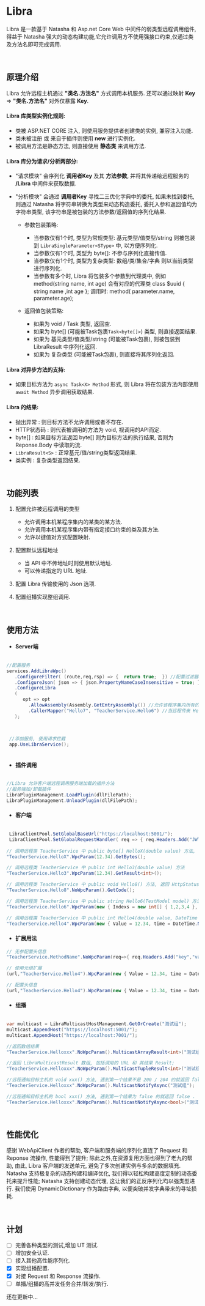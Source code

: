 # Libra
Libra 是一款基于 Natasha 和 Asp.net Core Web 中间件的弱类型远程调用组件, 得益于 Natasha 强大的动态构建功能,它允许调用方不使用强接口约束,仅通过类及方法名即可完成调用.   

<br> 

## 原理介绍

Libra 允许远程主机通过 **"类名.方法名"** 方式调用本机服务. 还可以通过映射 **Key** => **"类名.方法名"** 对外仅暴露 **Key**.

#### Libra 库类型实例化规则:  

 - 类被 ASP.NET CORE 注入, 则使用服务提供者创建类的实例, 兼容注入功能.
 - 类未被注册 或 来自于插件则使用 **new** 进行实例化.
 - 被调用方法是静态方法, 则直接使用 **静态类** 来调用方法.

#### Libra 库分为请求/分析两部分:  

 - "请求模块" 会序列化 **调用者Key** 及其 **方法参数**, 并将其传递给远程服务的 **/Libra** 中间件来获取数据.
 - "分析模块" 会通过 **调用者Key** 寻找二三优化字典中的委托, 如果未找到委托, 则通过 Natasha 将字符串转换为类型来动态构造委托, 委托入参和返回值均为字符串类型, 该字符串是被包装的方法参数/返回值的序列化结果.   
 
    - 参数包装策略:
      - 当参数仅有1个时, 类型为常规类型: 基元类型/值类型/string 则被包装到 `LibraSingleParameter<SType>` 中, 以方便序列化.
      - 当参数仅有1个时, 类型为 byte[]: 不参与序列化直接传值.
      - 当参数仅有1个时, 类型为复杂类型: 数组/类/集合/字典 则以当前类型进行序列化.
      - 当参数有多个时, Libra 将包装多个参数到代理类中, 例如 method(string name, int age) 会有对应的代理类 class $uuid { string name ,int age }; 调用时: method( parameter.name, parameter.age);  
      
   - 返回值包装策略:
     - 如果为 void / Task 类型, 返回空.
     - 如果为 byte[] (可能被Task包裹`Task<byte[]>`) 类型, 则直接返回结果.
     - 如果为 基元类型/值类型/string (可能被Task包裹), 则被包装到 LibraResult 中序列化返回.
     - 如果为 复杂类型 (可能被Task包裹), 则直接将其序列化返回.  
      

#### Libra 对异步方法的支持:

 - 如果目标方法为 `async Task<X> Method` 形式, 则 Libra 将在包装方法内部使用 `await Method` 异步调用获取结果. 
 
#### Libra 的结果:

 - 抛出异常 : 则目标方法不允许调用或者不存在.
 - HTTP状态码 : 则代表被调用的方法为 void, 视调用的API而定.
 - byte[] : 如果目标方法返回 byte[] 则为目标方法的执行结果, 否则为 Reponse.Body 中读取的流.
 - `LibraResult<S>` : 正常基元/值/string类型返回结果.  
 - 类实例 : 复杂类型返回结果.

<br> 

## 功能列表

1. 配置允许被远程调用的类型
   - 允许调用本机某程序集内的某类的某方法. 
   - 允许调用本机某程序集内带有指定接口约束的类及其方法.
   - 允许以键值对方式配置映射.

2. 配置默认远程地址
   - 当 API 中不传地址时则使用默认地址.
   - 可以传递指定的 URL 地址.

3. 配置 Libra 传输使用的 Json 选项.
  
4. 配置组播实现整组调用.
  
<br> 
   
## 使用方法

 - #### Server端

```C#  

//配置服务
services.AddLibraWpc()
   .ConfigureFilter( (route,req,rsp) => {  return true;  }) //配置过滤器
   .ConfigureJson( json => { json.PropertyNameCaseInsensitive = true; })
   .ConfigureLibra
   (
      opt => opt
        .AllowAssembly(Assembly.GetEntryAssembly()) //允许该程序集内所有的类型被远程调用
        .CallerMapper("Hello7", "TeacherService.Hello6") //当远程传来 Hello7 时默认路由到 TeacherService.Hello6
   );

 
 
 //添加服务, 使用请求拦截
 app.UseLibraService();
  
```
- #### 插件调用

```C#  

//Libra 允许客户端远程调用服务端加载的插件方法
//服务端加/卸载插件
LibraPluginManagement.LoadPlugin(dllFilePath);
LibraPluginManagement.UnloadPlugin(dllFilePath);

```


- #### 客户端

```C#

 LibraClientPool.SetGlobalBaseUrl("https://localhost:5001/");
 LibraClientPool.SetGlobalRequestHandler( req => { req.Headers.Add("JWT", JWT);  });  
 
// 调用远程类 TeacherService 中 public byte[] HelloX(double value) 方法, 获取流
"TeacherService.HelloX".WpcParam(12.34).GetBytes();

// 调用远程类 TeacherService 中 public int Hello3(double value) 方法
"TeacherService.Hello3".WpcParam(12.34).GetResult<int>();

// 调用远程类 TeacherService 中 public void Hello8() 方法, 返回 HttpStatusCode
"TeacherService.Hello8".NoWpcParam().GetCode(); 

// 调用远程类 TeacherService 中 public string Hello6(TestModel model) 方法, 其中 TestModel 结构如: class {int[] Indexs ,string Name}
"TeacherService.Hello6".WpcParam(new { Indexs = new int[] { 1,2,3,4 }, name="abc" }).GetResult<string>(url); 

// 调用远程类 TeacherService 中 public int Hello4(double value, DateTime time) 方法
"TeacherService.Hello4".WpcParam(new { Value = 12.34, time = DateTime.Now }).GetResult<int>(url);


```
- #### 扩展用法
```C#   
// 无参配置头信息
"TeacherService.MethodName".NoWpcParam(req=>{ req.Headers.Add("key","value"); }).GetCode(); 

// 使用元组扩展
(url,"TeacherService.Hello4").WpcParam(new { Value = 12.34, time = DateTime.Now }).GetResult<int>();  

// 配置头信息
(url,"TeacherService.Hello4").WpcParam(new { Value = 12.34, time = DateTime.Now }, req=>{ req.Headers.Add("key","value"); }).GetResult<int>();

```


- #### 组播

```C#

var multicast = LibraMulticastHostManagement.GetOrCreate("测试组");
multicast.AppendHost("https://localhost:5001/");
multicast.AppendHost("https://localhost:7001/");

//返回数组结果
"TeacherService.Helloxxx".NoWpcParam().MulticastArrayResult<int>("测试组"); //[ 1, 2]

//返回 LibraMulticastResult 数组, 包括调用的 URL 和 其结果 Result;
"TeacherService.Helloxxx".NoWpcParam().MulticastTupleResult<int>("测试组"); //[("https://localhost:5001/",1) ,("https://localhost:7001/",2)]

//远程通知目标主机的 void xxx() 方法, 遇到第一个结果不是 200 / 204 的就返回 false .
"TeacherService.Helloxxx".NoWpcParam().MulticastNotifyAsync("测试组"); 

//远程通知目标主机的 bool xxx() 方法, 遇到第一个结果为 false 的就返回 false .
"TeacherService.Helloxxx".NoWpcParam().MulticastNotifyAsync<bool>("测试组"); 
```  

<br> 

## 性能优化

感谢 WebApiClient 作者的帮助, 客户端和服务端的序列化直连了 Request 和 Reponse 流操作, 性能得到了提升; 除此之外,在资源复用方面也得到了老九的帮助, 由此, Libra 客户端的发送单元, 避免了多次创建实例与多余的数据填充.
Natasha 支持极复杂的动态构建和编译优化, 我们得以轻松构建高度定制的动态委托来提升性能;
Natasha 支持创建动态代理, 这让我们的正反序列化均以强类型进行.
我们使用 DynamicDictionary 作为路由字典, 以便突破并发字典带来的寻址损耗.


<br> 

## 计划

 - [ ] 完善各种类型的测试,增加 UT 测试.
 - [ ] 增加安全认证.
 - [ ] 接入其他高性能序列化.
 - [x] 实现组播配置.
 - [x] 对接 Request 和 Response 流操作.
 - [ ] 单播/组播的高并发任务合并/转发/执行.

还在更新中...
